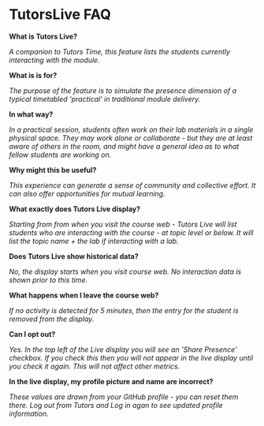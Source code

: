 # TutorsLive FAQ

**What is Tutors Live?**

_A companion to Tutors Time, this feature lists the students currently interacting with the module._

**What is is for?**

_The purpose of the feature is to simulate the presence dimension of a typical timetabled 'practical' in traditional module delivery._

**In what way?**

_In a practical session, students often work on their lab materials in a single physical space. They may work alone or collaborate - but they are at least aware of others in the room, and might have a general idea as to what fellow students are working on._

**Why might this be useful?**

_This experience can generate a sense of community and collective effort. It can also offer opportunities for mutual learning._

**What exactly does Tutors Live display?**

_Starting from from when you visit the course web - Tutors Live will list students who are interacting with the course - at topic level or below. It will list the topic name + the lab if interacting with a lab._

**Does Tutors Live show historical data?**

_No, the display starts when you visit course web. No interaction data is shown prior to this time._

**What happens when I leave the course web?**

_If no activity is detected for 5 minutes, then the entry for the student is removed from the display._

**Can I opt out?**

_Yes. In the top left of the Live display you will see an 'Share Presence' checkbox. If you check this then you will not appear in the live display until you check it again. This will not affect other metrics._

**In the live display, my profile picture and name are incorrect?**

_These values are drawn from your GitHub profile - you can reset them there. Log out from Tutors and Log in agan to see updated profile information._
